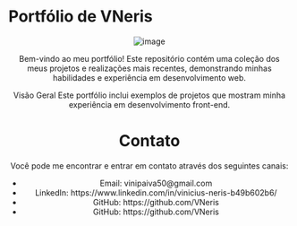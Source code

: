 # Portfólio de VNeris

<main align="center">
  
![image](https://github.com/user-attachments/assets/368ec9d2-b1c6-43cf-886c-f7df02919cc2)

Bem-vindo ao meu portfólio! Este repositório contém uma coleção dos meus projetos e realizações mais recentes, demonstrando minhas habilidades e experiência em desenvolvimento web.

Visão Geral
Este portfólio inclui exemplos de projetos que mostram minha experiência em desenvolvimento front-end.


# Contato
Você pode me encontrar e entrar em contato através dos seguintes canais:
<ul>
  <li>Email: vinipaiva50@gmail.com</li>
  <li>LinkedIn: https://www.linkedin.com/in/vinicius-neris-b49b602b6/</li>
  <li>GitHub: https://github.com/VNeris</li>
  <li>GitHub: https://github.com/VNeris</li>
</ul>
</main>
